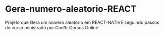 # Gera-numero-aleatorio-REACT
Projeto que Gera um número aleatorio em REACT-NATIVE seguindo passos do curso ministrado por Cod3r Cursos Online
